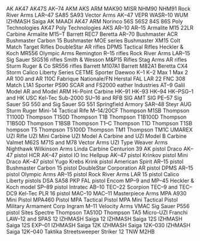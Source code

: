 AK
AK47
AK47S 
AK–74 
AKM 
AKS 
ARM 
MAK90 
MISR 
NHM90 
NHM91 
Rock River Arms LAR–47 
SA85 
SA93 
Vector Arms AK–47 
VEPR 
WASR–10 
WUM
IZHMASH Saiga AK
MAADI AK47
ARM
Norinco 56S 56S2 84S 86S
Poly Technologies AK47 
Poly Technologies AKS
AR–10
AR–15
Armalite M15 22LR Carbine
Armalite M15–T
Barrett REC7
Beretta AR–70
Bushmaster ACR
Bushmaster Carbon 15
Bushmaster MOE series
Bushmaster XM15
Colt Match Target Rifles
DoubleStar AR rifles
DPMS Tactical Rifles
Heckler & Koch MR556
Olympic Arms
Remington R–15 rifles
Rock River Arms LAR–15
Sig Sauer SIG516 rifles
Smith & Wesson M&P15 Rifles
Stag Arms AR rifles
Sturm Ruger & Co SR556 rifles
Barrett M107A1
Barrett M82A1
Beretta CX4 Storm
Calico Liberty Series
CETME Sporter
Daewoo K–1 K–2 Max 1 Max 2 AR 100 and AR 110C
Fabrique Nationale/FN Herstal FAL LAR 22 FNC 308 Match L1A1 Sporter PS90 SCAR and FS2000
eather Industries AT–9
Galil Model AR and Model ARM
Hi-Point Carbine
HK–91 HK–93 HK–94 HK–PSG–1 and HK USC
Kel-Tec Sub-2000 SU–16 and RFB
SIG AMT SIG PE–57 Sig Sauer SG 550 and Sig Sauer SG 551
Springfield Armory SAR–48
Steyr AUG
Sturm Ruger Mini-14 Tactical Rife M–14/20CF
Thompson M1SB
Thompson T1100D
Thompson T150D
Thompson T1B
Thompson T1B100D
Thompson T1B50D
Thompson T1BSB
Thompson T1–C
Thompson T1D
Thompson T1SB
hompson T5
Thompson T5100D
Thompson TM1
Thompson TM1C
UMAREX UZI Rifle
UZI Mini Carbine UZI Model A Carbine and UZI Model B Carbine
Valmet M62S M71S and M78
Vector Arms UZI Type
Weaver Arms Nighthawk
Wilkinson Arms Linda Carbine
Centurion 39 AK pistol
Draco AK–47 pistol
HCR AK–47 pistol
IO Inc Hellpup AK–47 pistol
Krinkov pistol
Mini Draco AK–47 pistol
Yugo Krebs Krink pistol
American Spirit AR–15 pistol
Bushmaster Carbon 15 pistol
DoubleStar Corporation AR pistol
DPMS AR–15 pistol
Olympic Arms AR–15 pistol
Rock River Arms LAR 15 pistol
Calico Liberty pistols
DSA SA58 PKP FAL pistol
Encom MP–9 and MP–45
Heckler & Koch model SP–89 pistol
Intratec AB–10 TEC–22 Scorpion TEC–9 and TEC–DC9
Kel-Tec PLR 16 pistol
MAC–10
MAC–11
Masterpiece Arms MPA A930 Mini Pistol
MPA460 Pistol
MPA Tactical Pistol
MPA Mini Tactical Pistol
Military Armament Corp Ingram M–11
Velocity Arms VMAC
Sig Sauer P556 pistol
Sites Spectre
Thompson TA510D
Thompson TA5
Micro-UZI
Franchi LAW–12 and SPAS 12
IZHMASH Saiga 12
IZHMASH Saiga 12S
IZHMASH Saiga 12S EXP–01
IZHMASH Saiga 12K
IZHMASH Saiga 12K–030
IZHMASH Saiga 12K–040 Taktika
Streetsweeper
Striker 12
TNW M2HB
